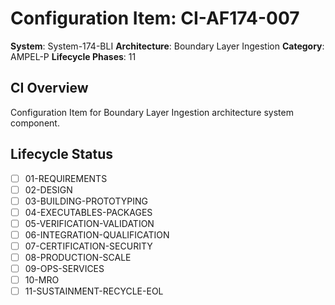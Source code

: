 # Configuration Item: CI-AF174-007

**System**: System-174-BLI
**Architecture**: Boundary Layer Ingestion
**Category**: AMPEL-P
**Lifecycle Phases**: 11

## CI Overview
Configuration Item for Boundary Layer Ingestion architecture system component.

## Lifecycle Status
- [ ] 01-REQUIREMENTS
- [ ] 02-DESIGN
- [ ] 03-BUILDING-PROTOTYPING
- [ ] 04-EXECUTABLES-PACKAGES
- [ ] 05-VERIFICATION-VALIDATION
- [ ] 06-INTEGRATION-QUALIFICATION
- [ ] 07-CERTIFICATION-SECURITY
- [ ] 08-PRODUCTION-SCALE
- [ ] 09-OPS-SERVICES
- [ ] 10-MRO
- [ ] 11-SUSTAINMENT-RECYCLE-EOL
